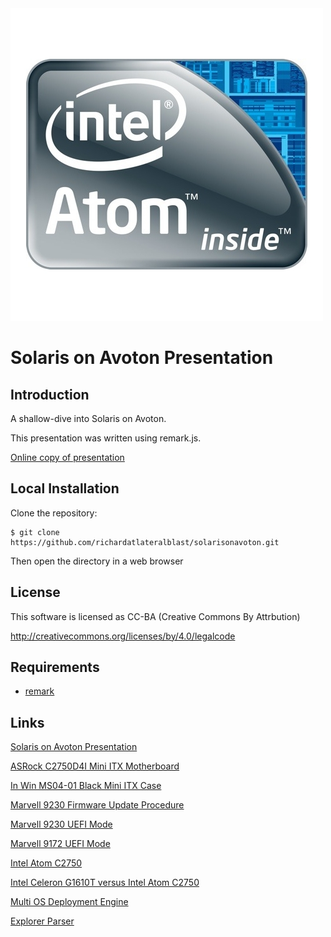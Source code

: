 <img src="https://raw.githubusercontent.com/richardatlateralblast/solarisonavoton/master/atominside.jpg">

# Solaris on Avoton Presentation

Introduction
------------

A shallow-dive into Solaris on Avoton.

This presentation was written using remark.js.

[Online copy of presentation](https://richardatlateralblast.github.io/solarisonavoton/)

Local Installation
------------------

Clone the repository:

```
$ git clone https://github.com/richardatlateralblast/solarisonavoton.git
```

Then open the directory in a web browser

License
-------

This software is licensed as CC-BA (Creative Commons By Attrbution)

http://creativecommons.org/licenses/by/4.0/legalcode

Requirements
------------

- [remark](https://github.com/gnab/remark)

Links
-----

<a href="https://github.com/richardatlateralblast/solarisonavoton">Solaris on Avoton Presentation</a>

<a href="http://www.asrockrack.com/general/productdetail.asp?Model=C2750D4I#Specifications">ASRock C2750D4I Mini ITX Motherboard</a>

<a href="http://www.in-win.com.tw/Server/zh/goods.php?act=view&id=IW-MS04-01">In Win MS04-01 Black Mini ITX Case</a> 

<a href="http://www.asrockrack.com/support/faq.asp?k=Marvell+9230+FW+update+Procedure">Marvell 9230 Firmware Update Procedure</a>

<a href="http://www.asrockrack.com/support/faq.asp?k=I+can%27t+see+Marvell+9230+option+ROM+when+I+select+Marvell+9230+UEFI+mode.+How+to+add+Marvell+9230+UEFI+option+ROM%3F">Marvell 9230 UEFI Mode</a>

<a href="http://www.asrockrack.com/support/faq.asp?k=I+can%27t+see+Marvell+9172+option+ROM+when+I+select+Marvell+9172+UEFI+mode.+How+to+add+Marvell+9172+UEFI+option+ROM%3F">Marvell 9172 UEFI Mode</a>

<a href="http://ark.intel.com/products/77987/Intel-Atom-Processor-C2750-4M-Cache-2_40-GHz">Intel Atom C2750</a>

<a href="http://cpuboss.com/cpus/Intel-Celeron-G1610T-vs-Intel-Atom-C2750">Intel Celeron G1610T versus Intel Atom C2750</a>

<a href="https://github.com/lateralblast/mode">Multi OS Deployment Engine</a>

<a href="https://github.com/lateralblast/parsec">Explorer Parser</a>
